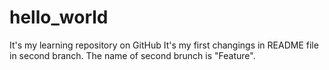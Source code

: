 # hello_world
It's my learning repository on GitHub
It's my first changings in README file in second branch. The name of second brunch is "Feature".
